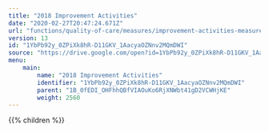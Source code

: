 ```yaml
---
title: "2018 Improvement Activities"
date: "2020-02-27T20:47:24.671Z"
url: "functions/quality-of-care/measures/improvement-activities-measures/2018-improvement-activities.html"
version: 13
id: "1YbPb92y_0ZPiXk8hR-D11GKV_1AacyaOZNnv2MQmDWI"
source: "https://drive.google.com/open?id=1YbPb92y_0ZPiXk8hR-D11GKV_1AacyaOZNnv2MQmDWI"
menu:
    main:
        name: "2018 Improvement Activities"
        identifier: "1YbPb92y_0ZPiXk8hR-D11GKV_1AacyaOZNnv2MQmDWI"
        parent: "1B_0fEDI_OHFhhQBfVIAOuKo6RjXNWbt41gD2VCWHjKE"
        weight: 2560
---
```

{{% children %}}


